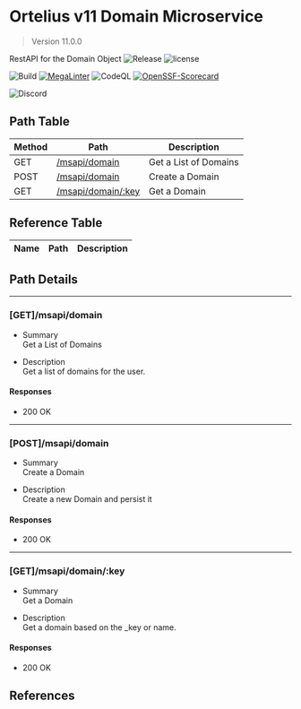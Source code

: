 # Ortelius v11 Domain Microservice

> Version 11.0.0

RestAPI for the Domain Object
![Release](https://img.shields.io/github/v/release/ortelius/scec-app-tag?sort=semver)
![license](https://img.shields.io/github/license/ortelius/scec-app-tag)

![Build](https://img.shields.io/github/actions/workflow/status/ortelius/scec-app-tag/build-push-chart.yml)
[![MegaLinter](https://github.com/ortelius/scec-app-tag/workflows/MegaLinter/badge.svg?branch=main)](https://github.com/ortelius/scec-app-tag/actions?query=workflow%3AMegaLinter+branch%3Amain)
![CodeQL](https://github.com/ortelius/scec-app-tag/workflows/CodeQL/badge.svg)
[![OpenSSF-Scorecard](https://api.securityscorecards.dev/projects/github.com/ortelius/scec-app-tag/badge)](https://api.securityscorecards.dev/projects/github.com/ortelius/scec-app-tag)

![Discord](https://img.shields.io/discord/722468819091849316)

## Path Table

| Method | Path | Description |
| --- | --- | --- |
| GET | [/msapi/domain](#getmsapidomain) | Get a List of Domains |
| POST | [/msapi/domain](#postmsapidomain) | Create a Domain |
| GET | [/msapi/domain/:key](#getmsapidomainkey) | Get a Domain |

## Reference Table

| Name | Path | Description |
| --- | --- | --- |

## Path Details

***

### [GET]/msapi/domain

- Summary  
Get a List of Domains

- Description  
Get a list of domains for the user.

#### Responses

- 200 OK

***

### [POST]/msapi/domain

- Summary  
Create a Domain

- Description  
Create a new Domain and persist it

#### Responses

- 200 OK

***

### [GET]/msapi/domain/:key

- Summary  
Get a Domain

- Description  
Get a domain based on the _key or name.

#### Responses

- 200 OK

## References
